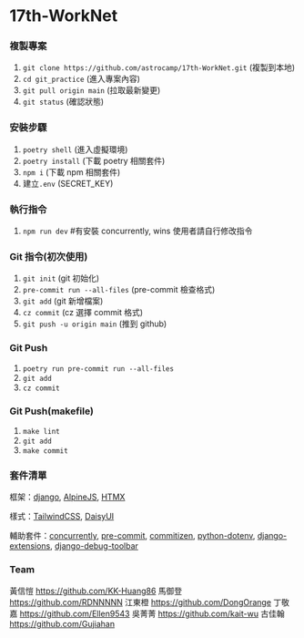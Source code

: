 # 17th-WorkNet

### 複製專案

1. `git clone https://github.com/astrocamp/17th-WorkNet.git` (複製到本地)
2. `cd git_practice` (進入專案內容)
3. `git pull origin main` (拉取最新變更)
4. `git status` (確認狀態)

### 安裝步驟

1. `poetry shell` (進入虛擬環境)
2. `poetry install` (下載 poetry 相關套件)
3. `npm i` (下載 npm 相關套件)
4. 建立`.env` (SECRET_KEY)

### 執行指令

1. `npm run dev` #有安裝 concurrently, wins 使用者請自行修改指令

### Git 指令(初次使用)

1. `git init` (git 初始化)
2. `pre-commit run --all-files` (pre-commit 檢查格式)
3. `git add` (git 新增檔案)
4. `cz commit` (cz 選擇 commit 格式)
5. `git push -u origin main` (推到 github)

### Git Push

1. `poetry run pre-commit run --all-files`
2. `git add`
3. `cz commit`

### Git Push(makefile)

1. `make lint`
2. `git add`
3. `make commit`

### 套件清單

框架：[django](https://www.djangoproject.com/), [AlpineJS](https://alpinejs.dev/), [HTMX](https://htmx.org/)

樣式：[TailwindCSS](https://tailwindcss.com/), [DaisyUI](https://daisyui.com/)

輔助套件：[concurrently](https://www.npmjs.com/package/concurrently), [pre-commit](https://pre-commit.com/), [commitizen](https://github.com/commitizen-tools/commitizen), [python-dotenv](https://github.com/theskumar/python-dotenv), [django-extensions](https://django-extensions.readthedocs.io/en/latest/), [django-debug-toolbar](https://django-debug-toolbar.readthedocs.io/en/latest/)

### Team

黃信愷 https://github.com/KK-Huang86
馬御登 https://github.com/RDNNNNN
江東橙 https://github.com/DongOrange
丁敬嘉 https://github.com/Ellen9543
吳菁菁 https://github.com/kait-wu
古佳翰 https://github.com/Gujiahan
